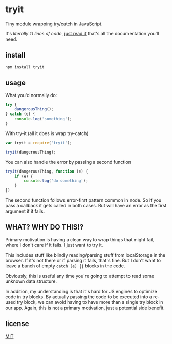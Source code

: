 # tryit

Tiny module wrapping try/catch in JavaScript. 

It's *literally 11 lines of code*, [just read it](tryit.js) that's all the documentation you'll need.


## install

```
npm install tryit
```

## usage 

What you'd normally do:
```js
try {
    dangerousThing();
} catch (e) {
    console.log('something');
}
```

With try-it (all it does is wrap try-catch)
```js
var tryit = require('tryit');

tryit(dangerousThing);
```

You can also handle the error by passing a second function
```js
tryit(dangerousThing, function (e) {
    if (e) {
        console.log('do something');
    }
})
```

The second function follows error-first pattern common in node. So if you pass a callback it gets called in both cases. But will have an error as the first argument if it fails.

## WHAT? WHY DO THIS!? 

Primary motivation is having a clean way to wrap things that might fail, where I don't care if it fails. I just want to try it. 

This includes stuff like blindly reading/parsing stuff from localStorage in the browser. If it's not there or if parsing it fails, that's fine. But I don't want to leave a bunch of empty `catch (e) {}` blocks in the code.

Obviously, this is useful any time you're going to attempt to read some unknown data structure.

In addition, my understanding is that it's hard for JS engines to optimize code in try blocks. By actually passing the code to be executed into a re-used try block, we can avoid having to have more than a single try block in our app. Again, this is not a primary motivation, just a potential side benefit. 


## license

[MIT](http://mit.joreteg.com/)
